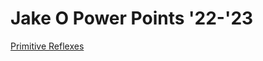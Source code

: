 # Jake O Power Points '22-'23
<a href="https://docs.google.com/presentation/d/16OxYPCSeKLtc3mCDCPA-jSodjNfvmXV_cFRUSGN55P8/edit?usp=sharing">Primitive Reflexes</a>

